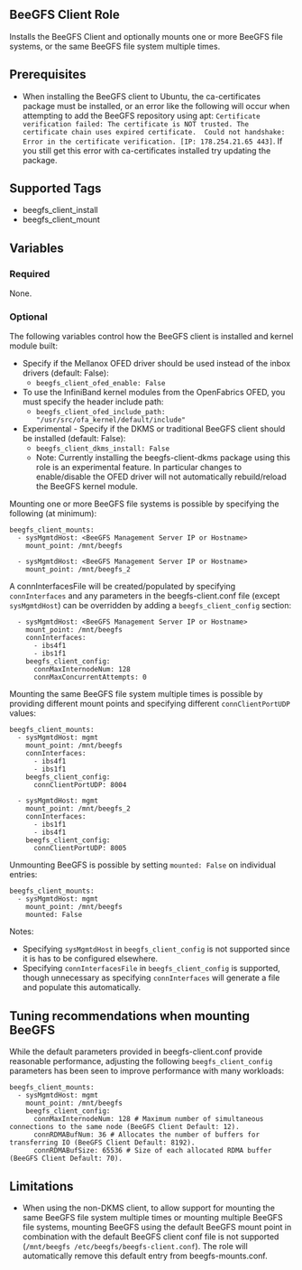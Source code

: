 BeeGFS Client Role 
------------------

Installs the BeeGFS Client and optionally mounts one or more BeeGFS file systems, or the same BeeGFS file system multiple times.

Prerequisites
-------------

* When installing the BeeGFS client to Ubuntu, the ca-certificates package must be installed, or an error like the following will occur when attempting to add the BeeGFS repository using apt: `Certificate verification failed: The certificate is NOT trusted. The certificate chain uses expired certificate.  Could not handshake: Error in the certificate verification. [IP: 178.254.21.65 443]`. If you still get this error with ca-certificates installed try updating the package. 

Supported Tags
--------------

* beegfs_client_install
* beegfs_client_mount

Variables
---------

### Required

None.

### Optional 

The following variables control how the BeeGFS client is installed and kernel module built: 

* Specify if the Mellanox OFED driver should be used instead of the inbox drivers (default: False):
  * `beegfs_client_ofed_enable: False`
* To use the InfiniBand kernel modules from the OpenFabrics OFED, you must specify the header include path: 
  * `beegfs_client_ofed_include_path: "/usr/src/ofa_kernel/default/include"`
* Experimental - Specify if the DKMS or traditional BeeGFS client should be installed (default: False):
  * `beegfs_client_dkms_install: False`
  * Note: Currently installing the beegfs-client-dkms package using this role is an experimental feature. In particular changes to enable/disable the OFED driver will not automatically rebuild/reload the BeeGFS kernel module.

Mounting one or more BeeGFS file systems is possible by specifying the following (at minimum): 
```
beegfs_client_mounts:
  - sysMgmtdHost: <BeeGFS Management Server IP or Hostname>
    mount_point: /mnt/beegfs

  - sysMgmtdHost: <BeeGFS Management Server IP or Hostname>
    mount_point: /mnt/beegfs_2
```

A connInterfacesFile will be created/populated by specifying `connInterfaces` and any parameters in the beegfs-client.conf file (except `sysMgmtdHost`) can be overridden by adding a `beegfs_client_config` section: 
```
  - sysMgmtdHost: <BeeGFS Management Server IP or Hostname>
    mount_point: /mnt/beegfs
    connInterfaces:
      - ibs4f1
      - ibs1f1
    beegfs_client_config:
      connMaxInternodeNum: 128
      connMaxConcurrentAttempts: 0
```

Mounting the same BeeGFS file system multiple times is possible by providing different mount points and specifying different `connClientPortUDP` values: 

```
beegfs_client_mounts:
  - sysMgmtdHost: mgmt
    mount_point: /mnt/beegfs
    connInterfaces:
      - ibs4f1
      - ibs1f1
    beegfs_client_config:
      connClientPortUDP: 8004

  - sysMgmtdHost: mgmt
    mount_point: /mnt/beegfs_2
    connInterfaces:
      - ibs1f1
      - ibs4f1      
    beegfs_client_config:
      connClientPortUDP: 8005     
```

Unmounting BeeGFS is possible by setting `mounted: False` on individual entries: 
```
beegfs_client_mounts:
  - sysMgmtdHost: mgmt
    mount_point: /mnt/beegfs
    mounted: False
```    

Notes: 
* Specifying `sysMgmtdHost` in `beegfs_client_config` is not supported since it is has to be configured elsewhere.
* Specifying `connInterfacesFile` in `beegfs_client_config` is supported, though unnecessary as specifying `connInterfaces` will generate a file and populate this automatically.

Tuning recommendations when mounting BeeGFS
-------------------------------------------

While the default parameters provided in beegfs-client.conf provide reasonable performance, adjusting the following `beegfs_client_config` parameters has been seen to improve performance with many workloads: 

```
beegfs_client_mounts:
  - sysMgmtdHost: mgmt
    mount_point: /mnt/beegfs   
    beegfs_client_config:
      connMaxInternodeNum: 128 # Maximum number of simultaneous connections to the same node (BeeGFS Client Default: 12).
      connRDMABufNum: 36 # Allocates the number of buffers for transferring IO (BeeGFS Client Default: 8192).
      connRDMABufSize: 65536 # Size of each allocated RDMA buffer (BeeGFS Client Default: 70).
```

Limitations
-----------

* When using the non-DKMS client, to allow support for mounting the same BeeGFS file system multiple times or mounting multiple BeeGFS file systems, mounting BeeGFS using the default BeeGFS mount point in combination with the default BeeGFS client conf file is not supported (`/mnt/beegfs /etc/beegfs/beegfs-client.conf`). The role will automatically remove this default entry from beegfs-mounts.conf. 